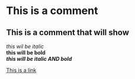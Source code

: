 # This is a comment  
## This is a comment that will show

_this wil be italic_  
**this will be bold**  
_**this will be italic AND bold**_  

[This is a link](https://belanna.nl)
